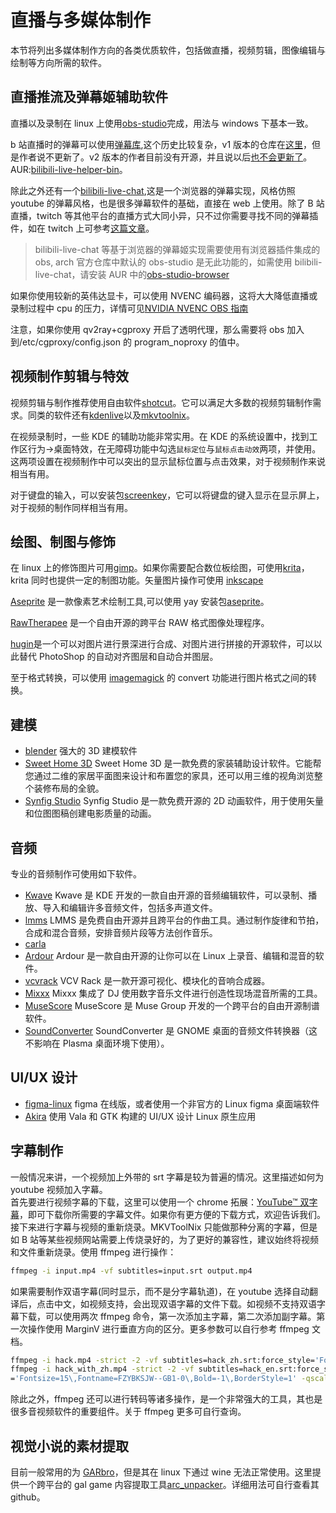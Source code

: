 # 直播与多媒体制作

本节将列出多媒体制作方向的各类优质软件，包括做直播，视频剪辑，图像编辑与绘制等方向所需的软件。

## 直播推流及弹幕姬辅助软件

直播以及录制在 linux 上使用[obs-studio](https://www.archlinux.org/packages/community/x86_64/obs-studio/)完成，用法与 windows 下基本一致。

b 站直播时的弹幕可以使用[弹幕库](https://www.danmaku.live/),这个历史比较复杂，v1 版本的仓库在[这里](https://github.com/pandaGao/bilibili-live-helper)，但是作者说不更新了。v2 版本的作者目前没有开源，并且说以后[也不会更新了](https://t.bilibili.com/378501835576827480)。AUR:[bilibili-live-helper-bin](https://aur.archlinux.org/packages/bilibili-live-helper-bin/)。

除此之外还有一个[bilibili-live-chat](https://github.com/Tsuk1ko/bilibili-live-chat),这是一个浏览器的弹幕实现，风格仿照 youtube 的弹幕风格，也是很多弹幕软件的基础，直接在 web 上使用。除了 B 站直播，twitch 等其他平台的直播方式大同小异，只不过你需要寻找不同的弹幕插件，如在 twitch 上可参考[这篇文章](https://www.bilibili.com/read/cv10092277/)。

> bilibili-live-chat 等基于浏览器的弹幕姬实现需要使用有浏览器插件集成的 obs, arch 官方仓库中默认的 obs-studio 是无此功能的，如需使用 bilibili-live-chat，请安装 AUR 中的[obs-studio-browser](https://aur.archlinux.org/packages/obs-studio-browser/)

如果你使用较新的英伟达显卡，可以使用 NVENC 编码器，这将大大降低直播或录制过程中 cpu 的压力，详情可见[NVIDIA NVENC OBS 指南](https://www.nvidia.cn/geforce/guides/broadcasting-guide/)

注意，如果你使用 qv2ray+cgproxy 开启了透明代理，那么需要将 obs 加入到/etc/cgproxy/config.json 的 program_noproxy 的值中。

## 视频制作剪辑与特效

视频剪辑与制作推荐使用自由软件[shotcut](https://www.archlinux.org/packages/community/x86_64/shotcut/)。它可以满足大多数的视频剪辑制作需求。同类的软件还有[kdenlive](https://www.archlinux.org/packages/extra/x86_64/kdenlive/)以及[mkvtoolnix](https://archlinux.org/packages/extra/x86_64/mkvtoolnix-gui/)。

在视频录制时，一些 KDE 的辅助功能非常实用。在 KDE 的系统设置中，找到工作区行为->桌面特效，在无障碍功能中勾选`鼠标定位`与`鼠标点击动效`两项，并使用。这两项设置在视频制作中可以突出的显示鼠标位置与点击效果，对于视频制作来说相当有用。

对于键盘的输入，可以安装包[screenkey](https://archlinux.org/packages/community/any/screenkey/)，它可以将键盘的键入显示在显示屏上，对于视频的制作同样相当有用。

## 绘图、制图与修饰

在 linux 上的修饰图片可用[gimp](https://www.archlinux.org/packages/extra/x86_64/gimp/)。如果你需要配合数位板绘图，可使用[krita](https://www.archlinux.org/packages/extra/x86_64/krita/)，krita 同时也提供一定的制图功能。矢量图片操作可使用 [inkscape](https://www.archlinux.org/packages/extra/x86_64/inkscape/)

[Aseprite](https://www.aseprite.org/) 是一款像素艺术绘制工具,可以使用 yay 安装包[aseprite](https://aur.archlinux.org/packages/aseprite/)。

[RawTherapee](https://archlinux.org/packages/community/x86_64/rawtherapee/) 是一个自由开源的跨平台 RAW 格式图像处理程序。

[hugin](https://archlinux.org/packages/community/x86_64/hugin/)是一个可以对图片进行景深进行合成、对图片进行拼接的开源软件，可以以此替代 PhotoShop 的自动对齐图层和自动合并图层。

至于格式转换，可以使用 [imagemagick](https://archlinux.org/packages/extra/x86_64/imagemagick/) 的 convert 功能进行图片格式之间的转换。

## 建模

- [blender](https://archlinux.org/packages/community/x86_64/blender/) 强大的 3D 建模软件
- [Sweet Home 3D](https://archlinux.org/packages/community/x86_64/sweethome3d/) Sweet Home 3D 是一款免费的家装辅助设计软件。它能帮您通过二维的家居平面图来设计和布置您的家具，还可以用三维的视角浏览整个装修布局的全貌。
- [Synfig Studio](https://archlinux.org/packages/community/x86_64/synfigstudio/) Synfig Studio 是一款免费开源的 2D 动画软件，用于使用矢量和位图图稿创建电影质量的动画。

## 音频

专业的音频制作可使用如下软件。

- [Kwave](https://archlinux.org/packages/extra/x86_64/kwave/) Kwave 是 KDE 开发的一款自由开源的音频编辑软件，可以录制、播放、导入和编辑许多音频文件，包括多声道文件。
- [lmms](https://archlinux.org/packages/community/x86_64/lmms/) LMMS 是免费自由开源并且跨平台的作曲工具。通过制作旋律和节拍，合成和混合音频，安排音频片段等方法创作音乐。
- [carla](https://archlinux.org/packages/community/x86_64/carla/)
- [Ardour](https://archlinux.org/packages/community/x86_64/ardour/) Ardour 是一款自由开源的让你可以在 Linux 上录音、编辑和混音的软件。
- [vcvrack](https://aur.archlinux.org/packages/vcvrack-bin/) VCV Rack 是一款开源可视化、模块化的音响合成器。
- [Mixxx](https://archlinux.org/packages/community/x86_64/mixxx/) Mixxx 集成了 DJ 使用数字音乐文件进行创造性现场混音所需的工具。
- [MuseScore](https://archlinux.org/packages/community/x86_64/lmms/) MuseScore 是 Muse Group 开发的一个跨平台的自由开源制谱软件。
- [SoundConverter](https://archlinux.org/packages/community/any/soundconverter/) SoundConverter 是 GNOME 桌面的音频文件转换器（这不影响在 Plasma 桌面环境下使用）。

## UI/UX 设计

- [figma-linux](https://github.com/Figma-Linux/figma-linux) figma 在线版，或者使用一个非官方的 Linux figma 桌面端软件
- [Akira](https://aur.archlinux.org/packages/akira/) 使用 Vala 和 GTK 构建的 UI/UX 设计 Linux 原生应用

## 字幕制作

一般情况来讲，一个视频加上外带的 srt 字幕是较为普遍的情况。这里描述如何为 youtube 视频加入字幕。  
首先要进行视频字幕的下载，这里可以使用一个 chrome 拓展：[YouTube™ 双字幕](https://chrome.google.com/webstore/detail/youtube-dual-subtitles/hkbdddpiemdeibjoknnofflfgbgnebcm)，即可下载你所需要的字幕文件。如果你有更方便的下载方式，欢迎告诉我们。  
接下来进行字幕与视频的重新烧录。MKVToolNix 只能做那种分离的字幕，但是 如 B 站等某些视频网站需要上传烧录好的，为了更好的兼容性，建议始终将视频和文件重新烧录。使用 ffmpeg 进行操作：

```bash
ffmpeg -i input.mp4 -vf subtitles=input.srt output.mp4
```

如果需要制作双语字幕(同时显示，而不是分字幕轨道)，在 youtube 选择自动翻译后，点击中文，如视频支持，会出现双语字幕的文件下载。如视频不支持双语字幕下载，可以使用两次 ffmpeg 命令，第一次添加主字幕，第二次添加副字幕。第一次操作使用 MarginV 进行垂直方向的区分。更多参数可以自行参考 ffmpeg 文档。

```bash
ffmpeg -i hack.mp4 -strict -2 -vf subtitles=hack_zh.srt:force_style='Fontsize=20\,Fontname=FZYBKSJW--GB1-0\,MarginV=30\,Bold=-1\,BorderStyle=1' -qscale:v 3 hack_with_zh.mp4
ffmpeg -i hack_with_zh.mp4 -strict -2 -vf subtitles=hack_en.srt:force_style
='Fontsize=15\,Fontname=FZYBKSJW--GB1-0\,Bold=-1\,BorderStyle=1' -qscale:v 3 hack_with_double_subtitles.mp4
```

除此之外，ffmpeg 还可以进行转码等诸多操作，是一个非常强大的工具，其也是很多音视频软件的重要组件。关于 ffmpeg 更多可自行查询。

## 视觉小说的素材提取

目前一般常用的为 [GARbro](https://github.com/morkt/GARbro)，但是其在 linux 下通过 wine 无法正常使用。这里提供一个跨平台的 gal game 内容提取工具[arc_unpacker](https://aur.archlinux.org/packages/arc_unpacker-git/)。详细用法可自行查看其 github。

<!-- 如果你需要功能更加强大的软件，可以尝试免费使用的专有软件[davinci-resolve](https://aur.archlinux.org/packages/davinci-resolve/)<sup>AUR</sup>或者其收费版[davinci-resolve-studio](https://aur.archlinux.org/packages/davinci-resolve-studio/)<sup>AUR</sup>。达芬奇是一个特效、剪辑、调色、配音的综合体软件。需要注意的是，Linux 下免费版达芬奇支持的编解码格式有限[[1]](https://documents.blackmagicdesign.com/SupportNotes/DaVinci_Resolve_15_Supported_Codec_List.pdf)。

> 因为达芬奇没有编译入 fcitx 模块，所以无法输入中文。正常来说只能等待新版达芬奇加入这个模块。喜欢折腾的可以尝试下老 K 给出的[魔改解决方案](https://www.csslayer.info/wordpress/fcitx-dev/a-case-study-how-to-compile-a-fcitx-platforminputcontext-plugin-for-a-proprietary-software-that-uses-qt-5/) -->

